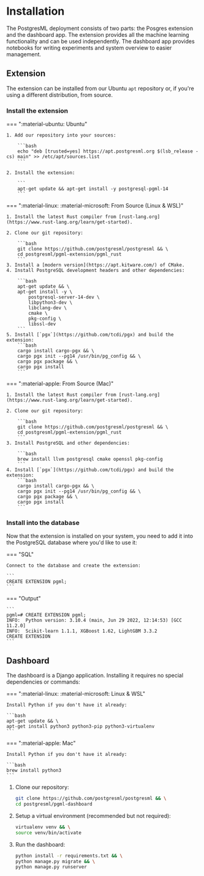 # Installation

The PostgresML deployment consists of two parts: the Posgres extension and the dashboard app. The extension provides all the machine learning functionality and can be used independently. The dashboard app provides notebooks for writing experiments and system overview to easier management.

## Extension

The extension can be installed from our Ubuntu `apt` repository or, if you're using a different distribution, from source.

### Install the extension

=== ":material-ubuntu: Ubuntu"

	1. Add our repository into your sources:

		```bash
		echo "deb [trusted=yes] https://apt.postgresml.org $(lsb_release -cs) main" >> /etc/apt/sources.list
		```

	2. Install the extension:

		```
		apt-get update && apt-get install -y postgresql-pgml-14
		```


=== ":material-linux: :material-microsoft: From Source (Linux & WSL)"

	1. Install the latest Rust compiler from [rust-lang.org](https://www.rust-lang.org/learn/get-started).

	2. Clone our git repository:

		```bash
		git clone https://github.com/postgresml/postgresml && \
		cd postgresml/pgml-extension/pgml_rust
		```
	3. Install a [modern version](https://apt.kitware.com/) of CMake.
	4. Install PostgreSQL development headers and other dependencies:

		```bash
		apt-get update && \
		apt-get install -y \
			postgresql-server-14-dev \
			libpython3-dev \
			libclang-dev \
			cmake \
			pkg-config \
			libssl-dev
		```
	5. Install [`pgx`](https://github.com/tcdi/pgx) and build the extension:
		```bash
		cargo install cargo-pgx && \
		cargo pgx init --pg14 /usr/bin/pg_config && \
		cargo pgx package && \
		cargo pgx install
		```

=== ":material-apple: From Source (Mac)"
	
	1. Install the latest Rust compiler from [rust-lang.org](https://www.rust-lang.org/learn/get-started).

	2. Clone our git repository:

		```bash
		git clone https://github.com/postgresml/postgresml && \
		cd postgresml/pgml-extension/pgml_rust
		```
	3. Install PostgreSQL and other dependencies:

		```bash
		brew install llvm postgresql cmake openssl pkg-config
		```
	4. Install [`pgx`](https://github.com/tcdi/pgx) and build the extension:
		```bash
		cargo install cargo-pgx && \
		cargo pgx init --pg14 /usr/bin/pg_config && \
		cargo pgx package && \
		cargo pgx install
		```


### Install into the database

Now that the extension is installed on your system, you need to add it into the PostgreSQL database where you'd like to use it:

=== "SQL"

	Connect to the database and create the extension:

	```
	CREATE EXTENSION pgml;
	```

=== "Output"

	```
	pgml=# CREATE EXTENSION pgml;
	INFO:  Python version: 3.10.4 (main, Jun 29 2022, 12:14:53) [GCC 11.2.0]
	INFO:  Scikit-learn 1.1.1, XGBoost 1.62, LightGBM 3.3.2
	CREATE EXTENSION
	```


## Dashboard

The dashboard is a Django application. Installing it requires no special dependencies or commands:


=== ":material-linux: :material-microsoft: Linux & WSL"

	Install Python if you don't have it already:

	```bash
	apt-get update && \
	apt-get install python3 python3-pip python3-virtualenv
	```

=== ":material-apple: Mac"

	Install Python if you don't have it already:

	```bash
	brew install python3
	```

1. Clone our repository:

	```bash
	git clone https://github.com/postgresml/postgresml && \
	cd postgresml/pgml-dashboard
	```

2. Setup a virtual environment (recommended but not required):

	```bash
	virtualenv venv && \
	source venv/bin/activate
	```

3. Run the dashboard:

	```bash
	python install -r requirements.txt && \
	python manage.py migrate && \
	python manage.py runserver
	```
